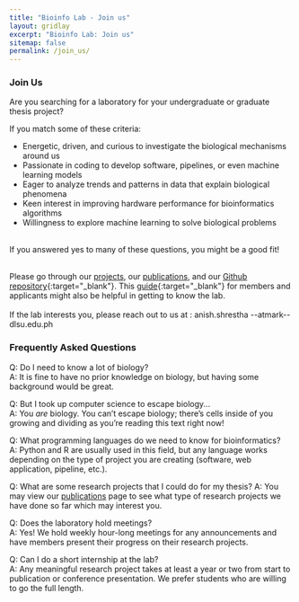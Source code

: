```yaml
---
title: "Bioinfo Lab - Join us"
layout: gridlay
excerpt: "Bioinfo Lab: Join us"
sitemap: false
permalink: /join_us/
---
```


### Join Us
Are you searching for a laboratory for your undergraduate or graduate thesis project?

If you match some of these criteria:
- Energetic, driven, and curious to investigate the biological mechanisms around us
- Passionate in coding to develop software, pipelines, or even machine learning models
- Eager to analyze trends and patterns in data that explain biological phenomena
- Keen interest in improving hardware performance for bioinformatics algorithms
- Willingness to explore machine learning to solve biological problems

<br>
If you answered yes to many of these questions, you might be a good fit! <br> <br>

Please go through our [projects](/projects), our [publications](/publications), and our [Github repository](http://github.com/bioinfodlsu){:target="\_blank"}.
This [guide](https://bioinfodlsu.com/bioinfodlsu-survival-guide/intro.html){:target="\_blank"} for members and applicants might also be helpful in getting to know the lab. <br> <br>
If the lab interests you, please reach out to us at : anish.shrestha --atmark-- dlsu.edu.ph

### Frequently Asked Questions

Q: Do I need to know a lot of biology? <br>
A: It is fine to have no prior knowledge on biology, but having some background would be great.

Q: But I took up computer science to escape biology... <br>
A: You *are* biology. You can’t escape biology; there’s cells inside of you growing and dividing as you’re reading this text right now!

Q: What programming languages do we need to know for bioinformatics? <br>
A: Python and R are usually used in this field, but any language works depending on the type of project you are creating (software, web application, pipeline, etc.).

Q: What are some research projects that I could do for my thesis?
A: You may view our [publications](/publications) page to see what type of research projects we have done so far which may interest you.

Q: Does the laboratory hold meetings? <br>
A: Yes! We hold weekly hour-long meetings for any announcements and have members present their progress on their research projects.

Q: Can I do a short internship at the lab? <br>
A: Any meaningful research project takes at least a year or two from start to publication or conference presentation. We prefer students who are willing to go the full length.

